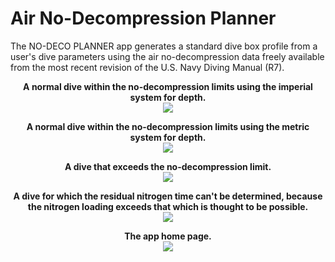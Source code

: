 # Air No-Decompression Planner

The NO-DECO PLANNER app generates a standard dive box profile from a user's dive parameters using the air no-decompression data freely available from the most recent revision of the U.S. Navy Diving Manual (R7).

<p align="center">
  <b>A normal dive within the no-decompression limits using the imperial system for depth.</b></br>
  <img align="center" src="https://github.com/hunterwodzenski/air-no-deco-planner/blob/master/screenshots/ndp0.PNG">
</p>

<p align="center">
  <b>A normal dive within the no-decompression limits using the metric system for depth.</b></br>
<img align="center" src="https://github.com/hunterwodzenski/air-no-deco-planner/blob/master/screenshots/ndp3.PNG">
</p>

<p align="center">
<b>A dive that exceeds the no-decompression limit.</b></br>
<img align="center" src="https://github.com/hunterwodzenski/air-no-deco-planner/blob/master/screenshots/ndp1.PNG">
</p>

<p align="center">
<b>A dive for which the residual nitrogen time can't be determined, because the nitrogen loading exceeds that which is thought to be possible.</b></br>
  
<img align="center" src="https://github.com/hunterwodzenski/air-no-deco-planner/blob/master/screenshots/ndp2.PNG">
</p>

<p align="center">
<b>The app home page.</b></br>
<img align="center" src="https://github.com/hunterwodzenski/air-no-deco-planner/blob/master/screenshots/npd.PNG">
</p>
